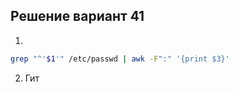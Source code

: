 ## Решение вариант 41 
1.
```bash
grep "^'$1'" /etc/passwd | awk -F":" '{print $3}'
``` 
 2. Гит 
 ```bash
```